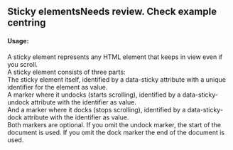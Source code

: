<h2>Sticky elements<span class="status review">Needs review. Check example centring</span></h2>

#### Usage:

A sticky element represents any HTML element that keeps in view even if you scroll.  
A sticky element consists of three parts:  
The sticky element itself, identified by a data-sticky attribute with a unique identifier for the element as value.  
A marker where it undocks (starts scrolling), identified by a data-sticky-undock attribute with the identifier as value.  
And a marker where it docks (stops scrolling), identified by a data-sticky-dock attribute with the identifier as value.  
Both markers are optional. If you omit the undock marker, the start of the document is used. If you omit the dock marker the end of the document is used.
<style>
#sticky .sample .spacer{
    height: 200px;
    border: 1px solid black;
}
</style>
